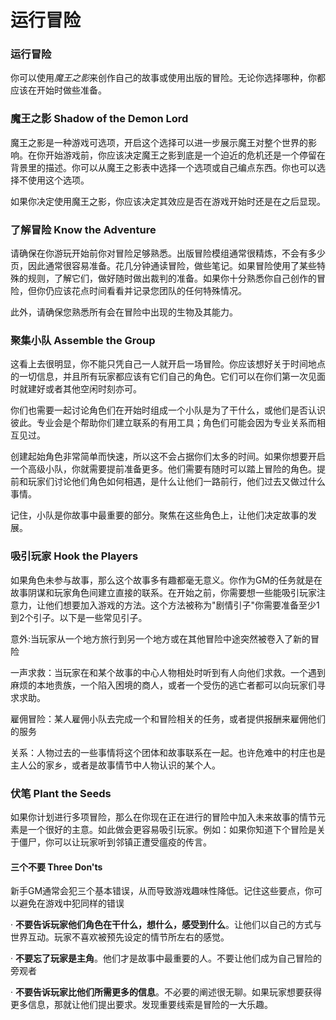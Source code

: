 # 运行冒险

### 运行冒险

你可以使用*魔王之影*来创作自己的故事或使用出版的冒险。无论你选择哪种，你都应该在开始时做些准备。

### 魔王之影 Shadow of the Demon Lord

魔王之影是一种游戏可选项，开启这个选择可以进一步展示魔王对整个世界的影响。在你开始游戏前，你应该决定魔王之影到底是一个迫近的危机还是一个停留在背景里的描述。你可以从魔王之影表中选择一个选项或自己编点东西。你也可以选择不使用这个选项。

如果你决定使用魔王之影，你应该决定其效应是否在游戏开始时还是在之后显现。

### 了解冒险 Know the Adventure

请确保在你游玩开始前你对冒险足够熟悉。出版冒险模组通常很精炼，不会有多少页，因此通常很容易准备。花几分钟通读冒险，做些笔记。如果冒险使用了某些特殊的规则，了解它们，做好随时做出裁判的准备。如果你十分熟悉你自己创作的冒险，但你仍应该花点时间看看并记录您团队的任何特殊情况。

此外，请确保您熟悉所有会在冒险中出现的生物及其能力。

### 聚集小队 Assemble the Group

这看上去很明显，你不能只凭自己一人就开启一场冒险。你应该想好关于时间地点的一切信息，并且所有玩家都应该有它们自己的角色。它们可以在你们第一次见面时就建好或者其他空闲时刻亦可。

你们也需要一起讨论角色们在开始时组成一个小队是为了干什么，或他们是否认识彼此。专业会是个帮助你们建立联系的有用工具；角色们可能会因为专业关系而相互见过。

创建起始角色非常简单而快速，所以这不会占据你们太多的时间。如果你想要开启一个高级小队，你就需要提前准备更多。他们需要有随时可以踏上冒险的角色。提前和玩家们讨论他们角色如何相遇，是什么让他们一路前行，他们过去又做过什么事情。

记住，小队是你故事中最重要的部分。聚焦在这些角色上，让他们决定故事的发展。

### 吸引玩家 Hook the Players

如果角色未参与故事，那么这个故事多有趣都毫无意义。你作为GM的任务就是在故事阴谋和玩家角色间建立直接的联系。在开始之前，你需要想一些能吸引玩家注意力，让他们想要加入游戏的方法。这个方法被称为"剧情引子"你需要准备至少1到2个引子。以下是一些常见引子。

意外:当玩家从一个地方旅行到另一个地方或在其他冒险中途突然被卷入了新的冒险

一声求救：当玩家在和某个故事的中心人物相处时听到有人向他们求救。一个遇到麻烦的本地贵族，一个陷入困境的商人，或者一个受伤的逃亡者都可以向玩家们寻求求助。

雇佣冒险：某人雇佣小队去完成一个和冒险相关的任务，或者提供报酬来雇佣他们的服务

关系：人物过去的一些事情将这个团体和故事联系在一起。也许危难中的村庄也是主人公的家乡，或者是故事情节中人物认识的某个人。

### 伏笔 Plant the Seeds

如果你计划进行多项冒险，那么在你现在正在进行的冒险中加入未来故事的情节元素是一个很好的主意。如此做会更容易吸引玩家。例如：如果你知道下个冒险是关于僵尸，你可以让玩家听到邻镇正遭受瘟疫的传言。

#### 三个不要 Three Don\'ts

新手GM通常会犯三个基本错误，从而导致游戏趣味性降低。记住这些要点，你可以避免在游戏中犯同样的错误

·
**不要告诉玩家他们角色在干什么，想什么，感受到什么**。让他们以自己的方式与世界互动。玩家不喜欢被预先设定的情节所左右的感觉。

·
**不要忘了玩家是主角**。他们才是故事中最重要的人。不要让他们成为自己冒险的旁观者

·
**不要告诉玩家比他们所需更多的信息**。不必要的阐述很无聊。如果玩家想要获得更多信息，那就让他们提出要求。发现重要线索是冒险的一大乐趣。
